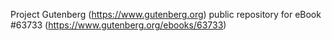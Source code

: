 Project Gutenberg (https://www.gutenberg.org) public repository for eBook #63733 (https://www.gutenberg.org/ebooks/63733)
